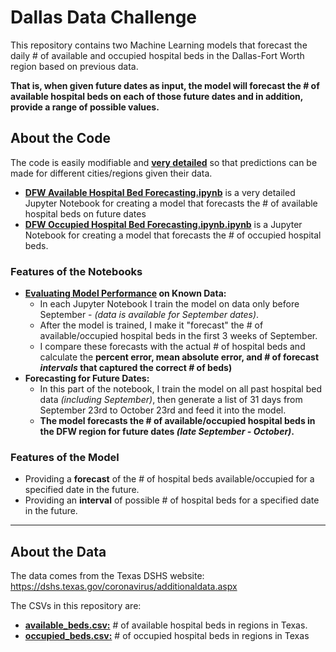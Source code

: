 # Dallas Data Challenge
This repository contains two Machine Learning models that forecast the daily # of available and occupied hospital beds in the Dallas-Fort Worth region based on previous data.

**That is, when given future dates as input, the model will forecast the # of available hospital beds on each of those future dates and in addition, provide a range of possible values.**


## About the Code
The code is easily modifiable and [**very detailed**](https://github.com/IJ-Apps/Dallas-Data-Challenge/blob/master/DFW%20Available%20Hospital%20Bed%20Forecasting.ipynb) so that predictions can be made for different cities/regions given their data.

- [**DFW Available Hospital Bed Forecasting.ipynb**](https://github.com/IJ-Apps/Dallas-Data-Challenge/blob/master/DFW%20Available%20Hospital%20Bed%20Forecasting.ipynb) is a very detailed Jupyter Notebook for creating a model that forecasts the # of available hospital beds on future dates
- [**DFW Occupied Hospital Bed Forecasting.ipynb.ipynb**](https://github.com/IJ-Apps/Dallas-Data-Challenge/blob/master/DFW%20Occupied%20Hospital%20Bed%20Forecasting.ipynb) is a Jupyter Notebook for creating a model that forecasts the # of occupied hospital beds.

### Features of the Notebooks
- **[Evaluating Model Performance](https://render.githubusercontent.com/view/ipynb?commit=5a1502127ee991f1567bfaeddd2ff1a96ff5a743&enc_url=68747470733a2f2f7261772e67697468756275736572636f6e74656e742e636f6d2f494a2d417070732f44616c6c61732d446174612d4368616c6c656e67652f356131353032313237656539393166313536376266616564646432666631613936666635613734332f444657253230417661696c61626c65253230486f73706974616c253230426564253230466f726563617374696e672e6970796e623f746f6b656e3d414d4e5a5732593649344d495145374353463647414a4b374e564e5941&nwo=IJ-Apps%2FDallas-Data-Challenge&path=DFW+Available+Hospital+Bed+Forecasting.ipynb&repository_id=298444278&repository_type=Repository#Part-1) on Known Data:** 
  - In each Jupyter Notebook I train the model on data only before September - *(data is available for September dates)*. 
  - After the model is trained, I make it "forecast" the \# of available/occupied hospital beds in the first 3 weeks of September.
  - I compare these forecasts with the actual \# of hospital beds and calculate the **percent error, mean absolute error, and \# of forecast *intervals* that captured the correct \# of beds)**
- **Forecasting for Future Dates:** 
  - In this part of the notebook, I train the model on all past hospital bed data *(including September)*, then generate a list of 31 days from September 23rd to October 23rd and feed it into the model.
  - **The model forecasts the # of available/occupied hospital beds in the DFW region for future dates *(late September - October)*.**

### Features of the Model
- Providing a **forecast** of the \# of hospital beds available/occupied for a specified date in the future.
- Providing an **interval** of possible \# of hospital beds for a specified date in the future.
-----

## About the Data
The data comes from the Texas DSHS website: https://dshs.texas.gov/coronavirus/additionaldata.aspx

The CSVs in this repository are:
- [**available_beds.csv:**](https://github.com/IJ-Apps/Dallas-Data-Challenge/blob/master/available_beds.csv) \# of available hospital beds in regions in Texas.
- [**occupied_beds.csv:**](https://github.com/IJ-Apps/Dallas-Data-Challenge/blob/master/occupied_beds.csv) \# of occupied hospital beds in regions in Texas


